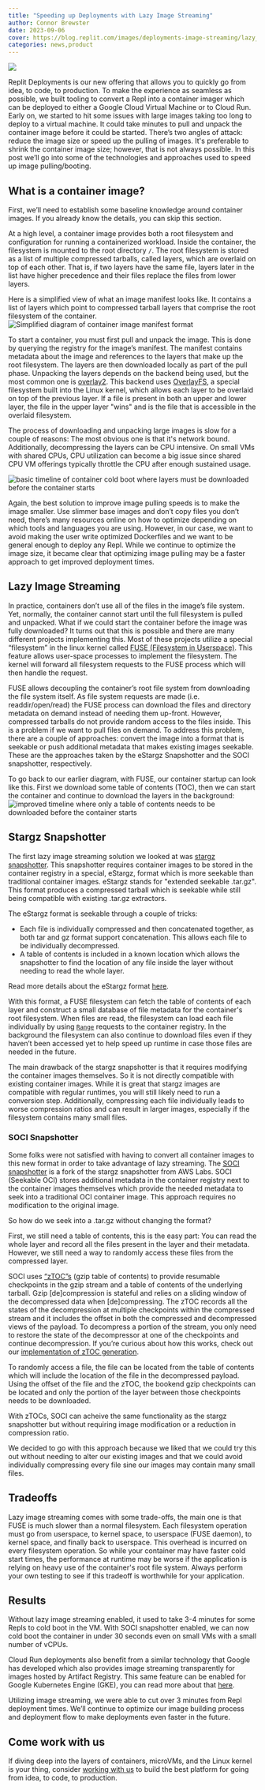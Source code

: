 ```yaml
---
title: "Speeding up Deployments with Lazy Image Streaming"
author: Connor Brewster
date: 2023-09-06
cover: https://blog.replit.com/images/deployments-image-streaming/lazy_header.png
categories: news,product
---
```


![](https://blog.replit.com/images/deployments-image-streaming/lazy_header.png)


Replit Deployments is our new offering that allows you to quickly go from idea, to code, to production. To make the experience as seamless as possible, we built tooling to convert a Repl into a container imager which can be deployed to either a Google Cloud Virtual Machine or to Cloud Run. Early on, we started to hit some issues with large images taking too long to deploy to a virtual machine. It could take minutes to pull and unpack the container image before it could be started. There’s two angles of attack: reduce the image size or speed up the pulling of images. It's preferable to shrink the container image size; however, that is not always possible. In this post we’ll go into some of the technologies and approaches used to speed up image pulling/booting.


## What is a container image?

First, we’ll need to establish some baseline knowledge around container images. If you already know the details, you can skip this section.

At a high level, a container image provides both a root filesystem and configuration for running a containerized workload. Inside the container, the filesystem is mounted to the root directory `/`. The root filesystem is stored as a list of multiple compressed tarballs, called layers, which are overlaid on top of each other. That is, if two layers have the same file, layers later in the list have higher precedence and their files replace the files from lower layers.

Here is a simplified view of what an image manifest looks like. It contains a list of layers which point to compressed tarball layers that comprise the root filesystem of the container.
![Simplified diagram of container image manifest format](../static/images/deployments-image-streaming/manifest.svg)

To start a container, you must first pull and unpack the image. This is done by querying the registry for the image’s manifest. The manifest contains metadata about the image and references to the layers that make up the root filesystem. The layers are then downloaded locally as part of the pull phase. Unpacking the layers depends on the backend being used, but the most common one is [overlay2](https://docs.docker.com/storage/storagedriver/overlayfs-driver/#how-the-overlay2-driver-works). This backend uses [OverlayFS](https://docs.kernel.org/filesystems/overlayfs.html), a special filesystem built into the Linux kernel, which allows each layer to be overlaid on top of the previous layer. If a file is present in both an upper and lower layer, the file in the upper layer "wins" and is the file that is accessible in the overlaid filesystem.

The process of downloading and unpacking large images is slow for a couple of reasons: The most obvious one is that it's network bound. Additionally, decompressing the layers can be CPU intensive. On small VMs with shared CPUs, CPU utilization can become a big issue since shared CPU VM offerings typically throttle the CPU after enough sustained usage.

![basic timeline of container cold boot where layers must be downloaded before the container starts](../static/images/deployments-image-streaming/download-before.svg)

Again, the best solution to improve image pulling speeds is to make the image smaller. Use slimmer base images and don’t copy files you don’t need, there’s many resources online on how to optimize depending on which tools and languages you are using. However, in our case, we want to avoid making the user write optimized Dockerfiles and we want to be general enough to deploy any Repl. While we continue to optimize the image size, it became clear that optimizing image pulling may be a faster approach to get improved deployment times.


## Lazy Image Streaming

In practice, containers don’t use all of the files in the image’s file system. Yet, normally, the container cannot start until the full filesystem is pulled and unpacked. What if we could start the container before the image was fully downloaded? It turns out that this is possible and there are many different projects implementing this. Most of these projects utilize a special “filesystem” in the linux kernel called [FUSE (Filesystem in Userspace)](https://en.wikipedia.org/wiki/Filesystem_in_Userspace#:~:text=Filesystem%20in%20Userspace%20(FUSE)%20is,systems%20without%20editing%20kernel%20code). This feature allows user-space processes to implement the filesystem. The kernel will forward all filesystem requests to the FUSE process which will then handle the request.

FUSE allows decoupling the container’s root file system from downloading the file system itself. As file system requests are made (i.e. readdir/open/read) the FUSE process can download the files and directory metadata on demand instead of needing them up-front. However, compressed tarballs do not provide random access to the files inside. This is a problem if we want to pull files on demand. To address this problem, there are a couple of approaches: convert the image into a format that is seekable or push additional metadata that makes existing images seekable. These are the approaches taken by the eStargz Snapshotter and the SOCI snapshotter, respectively.

To go back to our earlier diagram, with FUSE, our container startup can look like this. First we download some table of contents (TOC), then we can start the container and continue to download the layers in the background:
![improved timeline where only a table of contents needs to be downloaded before the container starts](../static/images/deployments-image-streaming/download-after.svg)

## Stargz Snapshotter

The first lazy image streaming solution we looked at was [stargz snapshotter](https://github.com/containerd/stargz-snapshotter). This snapshotter requires container images to be stored in the container registry in a special, eStargz, format which is more seekable than traditional container images. eStargz stands for "extended seekable .tar.gz". This format produces a compressed tarball which is seekable while still being compatible with existing .tar.gz extractors.

The eStargz format is seekable through a couple of tricks:

* Each file is individually compressed and then concatenated together, as both tar and gz format support concatenation. This allows each file to be individually decompressed.
* A table of contents is included in a known location which allows the snapshotter to find the location of any file inside the layer without needing to read the whole layer.

Read more details about the eStargz format [here](https://github.com/containerd/stargz-snapshotter/blob/main/docs/estargz.md).

With this format, a FUSE filesystem can fetch the table of contents of each layer and construct a small database of file metadata for the container's root filesystem. When files are read, the filesystem can load each file individually by using <code>[Range](https://developer.mozilla.org/en-US/docs/Web/HTTP/Headers/Range)</code> requests to the container registry. In the background the filesystem can also continue to download files even if they haven’t been accessed yet to help speed up runtime in case those files are needed in the future.

The main drawback of the stargz snapshotter is that it requires modifying the container images themselves. So it is not directly compatible with existing container images. While it is great that stargz images are compatible with regular runtimes, you will still likely need to run a conversion step. Additionally, compressing each file individually leads to worse compression ratios and can result in larger images, especially if the filesystem contains many small files.


### SOCI Snapshotter

Some folks were not satisfied with having to convert all container images to this new format in order to take advantage of lazy streaming. The [SOCI snapshotter](https://github.com/awslabs/soci-snapshotter) is a fork of the stargz snapshotter from AWS Labs. SOCI (Seekable OCI) stores additional metadata in the container registry next to the container images themselves which provide the needed metadata to seek into a traditional OCI container image. This approach requires no modification to the original image.

So how do we seek into a .tar.gz without changing the format?

First, we still need a table of contents, this is the easy part: You can read the whole layer and record all the files present in the layer and their metadata. However, we still need a way to randomly access these files from the compressed layer.

SOCI uses [“zTOC”s](https://github.com/awslabs/soci-snapshotter/blob/main/docs/glossary.md) (gzip table of contents) to provide resumable checkpoints in the gzip stream and a table of contents of the underlying tarball. Gzip [de]compression is stateful and relies on a sliding window of the decompressed data when [de]compressing. The zTOC records all the states of the decompression at multiple checkpoints within the compressed stream and it includes the offset in both the compressed and decompressed views of the payload. To decompress a portion of the stream, you only need to restore the state of the decompressor at one of the checkpoints and continue decompression. If you’re curious about how this works, check out our [implementation of zTOC generation](http://github.com/replit/ztoc-rs/).

To randomly access a file, the file can be located from the table of contents which will include the location of the file in the decompressed payload. Using the offset of the file and the zTOC, the bookend gzip checkpoints can be located and only the portion of the layer between those checkpoints needs to be downloaded.

With zTOCs, SOCI can acheive the same functionality as the stargz snapshotter but without requiring image modification or a reduction in compression ratio.

We decided to go with this approach because we liked that we could try this out without needing to alter our existing images and that we could avoid individually compressing every file sine our images may contain many small files.

## Tradeoffs

Lazy image streaming comes with some trade-offs, the main one is that FUSE is much slower than a normal filesystem. Each filesystem operation must go from userspace, to kernel space, to userspace (FUSE daemon), to kernel space, and finally back to userspace. This overhead is incurred on every filesystem operation. So while your container may have faster cold start times, the performance at runtime may be worse if the application is relying on heavy use of the container's root file system. Always perform your own testing to see if this tradeoff is worthwhile for your application.

## Results

Without lazy image streaming enabled, it used to take 3-4 minutes for some Repls to cold boot in the VM. With SOCI snapshotter enabled, we can now cold boot the container in under 30 seconds even on small VMs with a small number of vCPUs.

Cloud Run deployments also benefit from a similar technology that Google has developed which also provides image streaming transparently for images hosted by Artifact Registry. This same feature can be enabled for Google Kubernetes Engine (GKE), you can read more about that [here](https://cloud.google.com/kubernetes-engine/docs/how-to/image-streaming).

Utilizing image streaming, we were able to cut over 3 minutes from Repl deployment times. We’ll continue to optimize our image building process and deployment flow to make deployments even faster in the future.

## Come work with us

If diving deep into the layers of containers, microVMs, and the Linux kernel is your thing, consider [working with us](https://replit.com/site/careers) to build the best platform for going from idea, to code, to production.